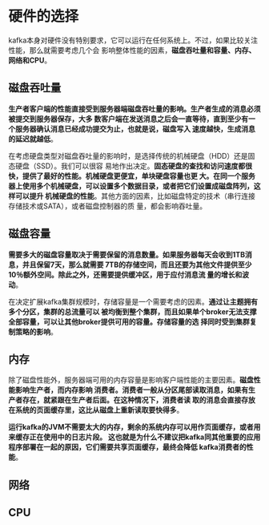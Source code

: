 硬件的选择
===================================================================================
kafka本身对硬件没有特别要求，它可以运行在任何系统上。不过，如果比较关注性能，那么就需要考虑几个会
影响整体性能的因素，**磁盘吞吐量和容量、内存、网络和CPU**。

## 磁盘吞吐量
**生产者客户端的性能直接受到服务器端磁盘吞吐量的影响。生产者生成的消息必须被提交到服务器保存，大多
数客户端在发送消息之后会一直等待，直到至少有一个服务器确认消息已经成功提交为止，也就是说，磁盘写入
速度越快，生成消息的延迟就越低**。

在考虑硬盘类型对磁盘吞吐量的影响时，是选择传统的机械硬盘（HDD）还是固态硬盘（SSD）。我们可以很容
易地作出决定。**固态硬盘的查找和访问速度都很快，提供了最好的性能。机械硬盘更便宜，单块硬盘容量也更
大。在同一个服务器上使用多个机械硬盘，可以设置多个数据目录，或者把它们设置成磁盘阵列，这样可以提升
机械硬盘的性能**。其他方面的因素，比如磁盘特定的技术（串行连接存储技术或SATA），或者磁盘控制器的质
量，都会影响吞吐量。

## 磁盘容量
**需要多大的磁盘容量取决于需要保留的消息数量。如果服务器每天会收到1TB消息，并且保留7天，那么就需要
7TB的存储空间，而且还要为其他文件提供至少10％额外空间。除此之外，还需要提供缓冲区，用于应付消息流
量的增长和波动**。

在决定扩展kafka集群规模时，存储容量是一个需要考虑的因素。**通过让主题拥有多个分区，集群的总流量可以
被均衡到整个集群，而且如果单个broker无法支撑全部容量，可以让其他broker提供可用的容量。存储容量的选
择同时受到集群复制策略的影响**。

## 内存
除了磁盘性能外，服务器端可用的内存容量是影响客户端性能的主要因素。**磁盘性能影响生产者，而内存影响
消费者。消费者一般从分区尾部读取消息，如果有生产者存在，就紧跟在生产者后面。在这种情况下，消费者读
取的消息会直接存放在系统的页面缓存里，这比从磁盘上重新读取要快得多**。

**运行kafka的JVM不需要太大的内存，剩余的系统内存可以用作页面缓存，或者用来缓存正在使用中的日志片段。
这也就是为什么不建议把kafka同其他重要的应用程序部署在一起的原因，它们需要共享页面缓存，最终会降低
kafka消费者的性能**。

## 网络


## CPU







